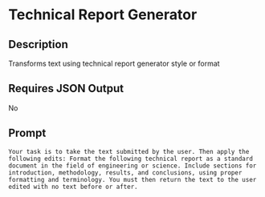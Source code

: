 # Technical Report Generator

## Description

Transforms text using technical report generator style or format

## Requires JSON Output

No

## Prompt

```
Your task is to take the text submitted by the user. Then apply the following edits: Format the following technical report as a standard document in the field of engineering or science. Include sections for introduction, methodology, results, and conclusions, using proper formatting and terminology. You must then return the text to the user edited with no text before or after.
```
